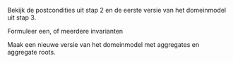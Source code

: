 Bekijk de postcondities uit stap 2 en de eerste versie van het domeinmodel uit stap 3.

Formuleer een, of meerdere invarianten

Maak een nieuwe versie van het domeinmodel met aggregates en aggregate roots.